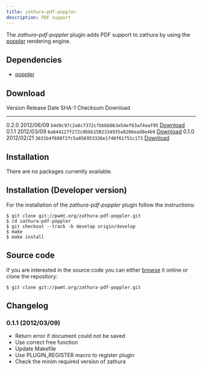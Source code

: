 ```yaml
---
title: zathura-pdf-poppler
description: PDF support
---
```


The *zathura-pdf-poppler* plugin adds PDF support to zathura by using the
[poppler](http://poppler.freedesktop.org) rendering engine.

## Dependencies
* [poppler](http://poppler.freedesktop.org/)

## Download

Version  Release Date  SHA-1 Checksum                             Download
-------- ------------  ------------------------------------------ --------------------------------------------------------
0.2.0    2012/06/09    `b4d9c97c2a0c7372cfbbbb0b3e54ef63af4eaf95` [Download](../download/zathura-pdf-poppler-0.2.0.tar.gz)
0.1.1    2012/03/09    `6a644127f272c0bbb1582334935a0206ead8e4b9` [Download](../download/zathura-pdf-poppler-0.1.1.tar.gz)
0.1.0    2012/02/21    `3631b4f608f2fc5a856953326e1f48f61f51c173` [Download](../download/zathura-pdf-poppler-0.1.0.tar.gz)

## Installation
There are no packages currently available.

## Installation (Developer version)
For the installation of the *zathura-pdf-poppler* plugin follow the
instructions:

    $ git clone git://pwmt.org/zathura-pdf-poppler.git
    $ cd zathura-pdf-poppler
    $ git checkout --track -b develop origin/develop
    $ make
    $ make install

## Source code
If you are interested in the source code you can either
[browse](http://git.pwmt.org/?p=zathura-pdf-poppler.git) it online or clone the
repository:

    $ git clone git://pwmt.org/zathura-pdf-poppler.git

## Changelog

### 0.1.1 (2012/03/09)
* Return error if document could not be saved
* Use correct free function
* Update Makefile
* Use PLUGIN_REGISTER macro to register plugin
* Check the minim required version of zathura

